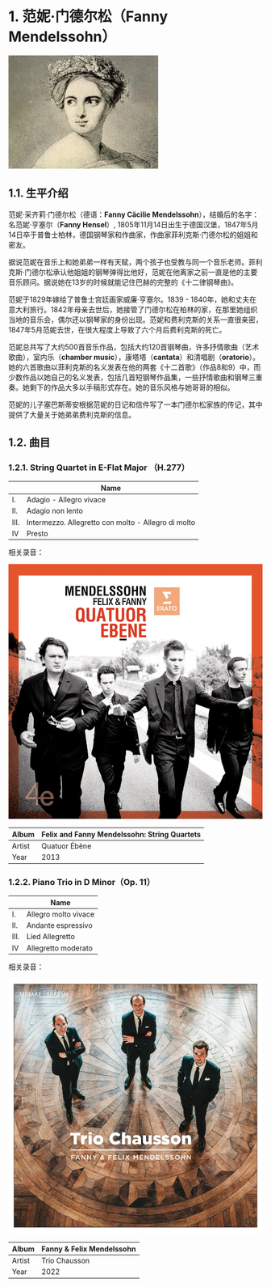 # 1. 范妮·门德尔松（Fanny Mendelssohn）

![](2022-02-01-06-09-45.png)

## 1.1. 生平介绍

范妮·采齐莉·门德尔松（德语：**Fanny Cäcilie Mendelssohn**），结婚后的名字：名范妮·亨塞尔（**Fanny Hensel**）, 1805年11月14日出生于德国汉堡，1847年5月14日卒于普鲁士柏林，德国钢琴家和作曲家，作曲家菲利克斯·门德尔松的姐姐和密友。

据说范妮在音乐上和她弟弟一样有天赋，两个孩子也受教与同一个音乐老师。菲利克斯·门德尔松承认他姐姐的钢琴弹得比他好，范妮在他离家之前一直是他的主要音乐顾问。据说她在13岁的时候就能记住巴赫的完整的《十二律钢琴曲》。

范妮于1829年嫁给了普鲁士宫廷画家威廉·亨塞尔。1839 - 1840年，她和丈夫在意大利旅行。1842年母亲去世后，她接管了门德尔松在柏林的家，在那里她组织当地的音乐会，偶尔还以钢琴家的身份出现。范妮和费利克斯的关系一直很亲密，1847年5月范妮去世，在很大程度上导致了六个月后费利克斯的死亡。

范妮总共写了大约500首音乐作品，包括大约120首钢琴曲，许多抒情歌曲（艺术歌曲），室内乐（**chamber music**），康塔塔（**cantata**）和清唱剧（**oratorio**）。她的六首歌曲以菲利克斯的名义发表在他的两套《十二首歌》（作品8和9）中，而少数作品以她自己的名义发表，包括几首短钢琴作品集，一些抒情歌曲和钢琴三重奏。她剩下的作品大多以手稿形式存在。她的音乐风格与她哥哥的相似。

范妮的儿子塞巴斯蒂安根据范妮的日记和信件写了一本门德尔松家族的传记，其中提供了大量关于她弟弟费利克斯的信息。

## 1.2. 曲目

### 1.2.1. String Quartet in E-Flat Major （H.277）

|      | Name                                                |
| ---- | --------------------------------------------------- |
| I.   | Adagio - Allegro vivace                             |
| II.  | Adagio non lento                                    |
| III. | Intermezzo. Allegretto con molto - Allegro di molto |
| IV   | Presto                                              |

相关录音：

![](2022-02-01-06-41-25.png) 

| Album  | Felix and Fanny Mendelssohn: String Quartets |
| ------ | -------------------------------------------- |
| Artist | Quatuor Ébène                                |
| Year   | 2013                                         |

### 1.2.2. Piano Trio in D Minor（Op. 11）

|      | Name                 |
| ---- | -------------------- |
| I.   | Allegro molto vivace |
| II.  | Andante espressivo   |
| III. | Lied Allegretto      |
| IV   | Allegretto moderato  |

相关录音：

![](2022-02-01-07-00-01.png)

| Album  |  Fanny & Felix Mendelssohn  |
| ------ | -------------------------------------------- |
| Artist | Trio Chausson                                |
| Year   | 2022                                         |

